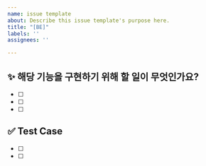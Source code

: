 ```yaml
---
name: issue template
about: Describe this issue template's purpose here.
title: "[BE]"
labels: ''
assignees: ''

---
```


## ✨ 해당 기능을 구현하기 위해 할 일이 무엇인가요?
- [ ] 
- [ ]
- [ ]

## ✅ Test Case
- [ ]
- [ ]
